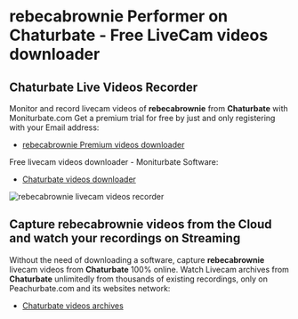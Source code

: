# rebecabrownie Performer on Chaturbate - Free LiveCam videos downloader

## Chaturbate Live Videos Recorder

Monitor and record livecam videos of **rebecabrownie** from **Chaturbate** with Moniturbate.com
Get a premium trial for free by just and only registering with your Email address:
* [rebecabrownie Premium videos downloader](https://moniturbate.com/request-demo-licence-key.html)

Free livecam videos downloader - Moniturbate Software:
* [Chaturbate videos downloader](https://moniturbate.com/moniturbate-download-software.html)

![rebecabrownie livecam videos recorder](https://peachurnet.com/templates/moniturbate-software.png)


## Capture rebecabrownie videos from the Cloud and watch your recordings on Streaming

Without the need of downloading a software, capture **rebecabrownie** livecam videos from **Chaturbate** 100% online.
Watch Livecam archives from **Chaturbate** unlimitedly from thousands of existing recordings, only on Peachurbate.com and its websites network:
* [Chaturbate videos archives](https://peachurnet.com/)